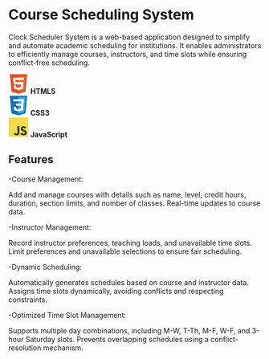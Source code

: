 # Course Scheduling System
Clock Scheduler System is a web-based application designed to simplify and automate academic scheduling for institutions. It enables administrators to efficiently manage courses, instructors, and time slots while ensuring conflict-free scheduling.

<div style="display: flex; flex-direction: column;"> <div> <img src="https://raw.githubusercontent.com/devicons/devicon/master/icons/html5/html5-original.svg" alt="HTML5" width="40" height="40" /> <strong>HTML5</strong> </div> <div> <img src="https://raw.githubusercontent.com/devicons/devicon/master/icons/css3/css3-original.svg" alt="CSS3" width="40" height="40" /> <strong>CSS3</strong> </div> <div> <img src="https://raw.githubusercontent.com/devicons/devicon/master/icons/javascript/javascript-original.svg" alt="JavaScript" width="40" height="40" /> <strong>JavaScript</strong> </div> </div>

## Features

-Course Management:

Add and manage courses with details such as name, level, credit hours, duration, section limits, and number of classes.
Real-time updates to course data.

-Instructor Management:

Record instructor preferences, teaching loads, and unavailable time slots.
Limit preferences and unavailable selections to ensure fair scheduling.

-Dynamic Scheduling:

Automatically generates schedules based on course and instructor data.
Assigns time slots dynamically, avoiding conflicts and respecting constraints.

-Optimized Time Slot Management:

Supports multiple day combinations, including M-W, T-Th, M-F, W-F, and 3-hour Saturday slots.
Prevents overlapping schedules using a conflict-resolution mechanism.
